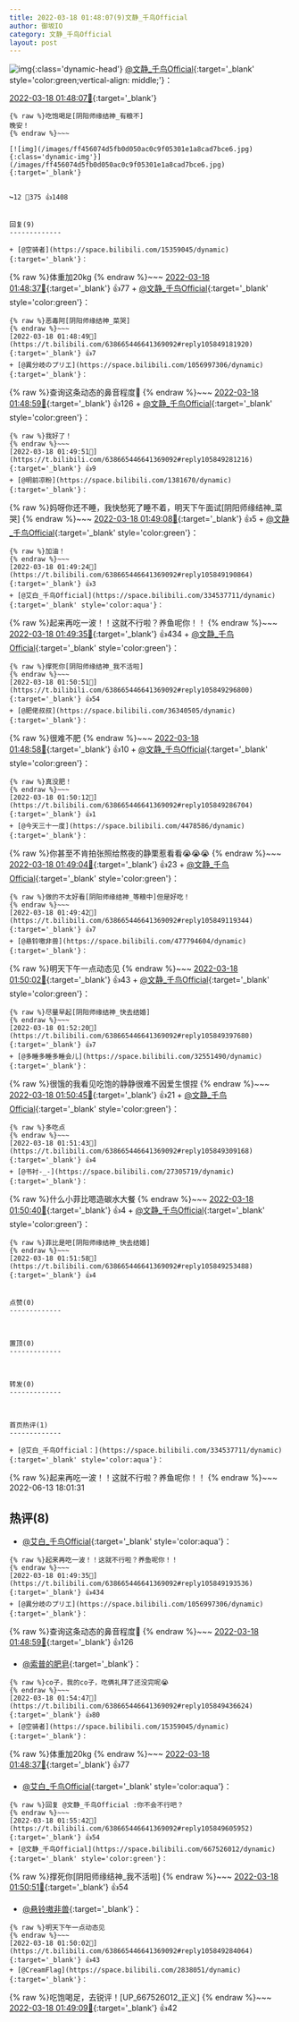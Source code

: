 ```yaml
---
title: 2022-03-18 01:48:07(9)文静_千鸟Official
author: 御坂IO
category: 文静_千鸟Official
layout: post
---
```


![img](/images/ac7482ed1b9a7f203dc68c0c4a77c488a27b108a.jpg){:class='dynamic-head'}
[@文静_千鸟Official](https://space.bilibili.com/667526012/dynamic){:target='_blank' style='color:green;vertical-align: middle;'}：

[2022-03-18 01:48:07🔗](https://t.bilibili.com/638665446641369092){:target='_blank'}

~~~
{% raw %}吃饱喝足[阴阳师缘结神_有粮不]
晚安！
{% endraw %}~~~

[![img](/images/ff456074d5fb0d050ac0c9f05301e1a8cad7bce6.jpg){:class='dynamic-img'}](/images/ff456074d5fb0d050ac0c9f05301e1a8cad7bce6.jpg){:target='_blank'}


↪️12 💬375 👍1408


回复(9)
-------------

+ [@空骑者](https://space.bilibili.com/15359045/dynamic){:target='_blank'}：
~~~
{% raw %}体重加20kg
{% endraw %}~~~
[2022-03-18 01:48:37🔗](https://t.bilibili.com/638665446641369092#reply105849103296){:target='_blank'} 👍77
    + [@文静_千鸟Official](https://space.bilibili.com/667526012/dynamic){:target='_blank' style='color:green'}：
~~~
{% raw %}恶毒阿[阴阳师缘结神_菜哭]
{% endraw %}~~~
[2022-03-18 01:48:49🔗](https://t.bilibili.com/638665446641369092#reply105849181920){:target='_blank'} 👍7
+ [@異分岐のプリエ](https://space.bilibili.com/1056997306/dynamic){:target='_blank'}：
~~~
{% raw %}查询这条动态的鼻音程度👀
{% endraw %}~~~
[2022-03-18 01:48:59🔗](https://t.bilibili.com/638665446641369092#reply105849108592){:target='_blank'} 👍126
    + [@文静_千鸟Official](https://space.bilibili.com/667526012/dynamic){:target='_blank' style='color:green'}：
~~~
{% raw %}我好了！
{% endraw %}~~~
[2022-03-18 01:49:51🔗](https://t.bilibili.com/638665446641369092#reply105849281216){:target='_blank'} 👍9
+ [@明前凉粉](https://space.bilibili.com/1381670/dynamic){:target='_blank'}：
~~~
{% raw %}妈呀你还不睡，我快愁死了睡不着，明天下午面试[阴阳师缘结神_菜哭]
{% endraw %}~~~
[2022-03-18 01:49:08🔗](https://t.bilibili.com/638665446641369092#reply105849110704){:target='_blank'} 👍5
    + [@文静_千鸟Official](https://space.bilibili.com/667526012/dynamic){:target='_blank' style='color:green'}：
~~~
{% raw %}加油！
{% endraw %}~~~
[2022-03-18 01:49:24🔗](https://t.bilibili.com/638665446641369092#reply105849190864){:target='_blank'} 👍3
+ [@艾白_千鸟Official](https://space.bilibili.com/334537711/dynamic){:target='_blank' style='color:aqua'}：
~~~
{% raw %}起来再吃一波！！这就不行啦？养鱼呢你！！
{% endraw %}~~~
[2022-03-18 01:49:35🔗](https://t.bilibili.com/638665446641369092#reply105849193536){:target='_blank'} 👍434
    + [@文静_千鸟Official](https://space.bilibili.com/667526012/dynamic){:target='_blank' style='color:green'}：
~~~
{% raw %}撑死你[阴阳师缘结神_我不活啦]
{% endraw %}~~~
[2022-03-18 01:50:51🔗](https://t.bilibili.com/638665446641369092#reply105849296800){:target='_blank'} 👍54
+ [@肥佬叔叔](https://space.bilibili.com/36340505/dynamic){:target='_blank'}：
~~~
{% raw %}很难不肥
{% endraw %}~~~
[2022-03-18 01:48:58🔗](https://t.bilibili.com/638665446641369092#reply105849204976){:target='_blank'} 👍10
    + [@文静_千鸟Official](https://space.bilibili.com/667526012/dynamic){:target='_blank' style='color:green'}：
~~~
{% raw %}真没肥！
{% endraw %}~~~
[2022-03-18 01:50:12🔗](https://t.bilibili.com/638665446641369092#reply105849286704){:target='_blank'} 👍1
+ [@今天三十一度](https://space.bilibili.com/4478586/dynamic){:target='_blank'}：
~~~
{% raw %}你甚至不肯拍张照给熬夜的静栗惹看看😭😭😭
{% endraw %}~~~
[2022-03-18 01:49:04🔗](https://t.bilibili.com/638665446641369092#reply105849206496){:target='_blank'} 👍23
    + [@文静_千鸟Official](https://space.bilibili.com/667526012/dynamic){:target='_blank' style='color:green'}：
~~~
{% raw %}做的不太好看[阴阳师缘结神_等粮中]但是好吃！
{% endraw %}~~~
[2022-03-18 01:49:42🔗](https://t.bilibili.com/638665446641369092#reply105849119344){:target='_blank'} 👍7
+ [@悬铃嗷非兽](https://space.bilibili.com/477794604/dynamic){:target='_blank'}：
~~~
{% raw %}明天下午一点动态见
{% endraw %}~~~
[2022-03-18 01:50:02🔗](https://t.bilibili.com/638665446641369092#reply105849284064){:target='_blank'} 👍43
    + [@文静_千鸟Official](https://space.bilibili.com/667526012/dynamic){:target='_blank' style='color:green'}：
~~~
{% raw %}尽量早起[阴阳师缘结神_快去结婚]
{% endraw %}~~~
[2022-03-18 01:52:20🔗](https://t.bilibili.com/638665446641369092#reply105849397680){:target='_blank'} 👍7
+ [@多睡多睡多睡会儿](https://space.bilibili.com/32551490/dynamic){:target='_blank'}：
~~~
{% raw %}很饿的我看见吃饱的静静很难不因爱生恨捏
{% endraw %}~~~
[2022-03-18 01:50:45🔗](https://t.bilibili.com/638665446641369092#reply105849295104){:target='_blank'} 👍21
    + [@文静_千鸟Official](https://space.bilibili.com/667526012/dynamic){:target='_blank' style='color:green'}：
~~~
{% raw %}多吃点
{% endraw %}~~~
[2022-03-18 01:51:43🔗](https://t.bilibili.com/638665446641369092#reply105849309168){:target='_blank'} 👍4
+ [@书衬-_-](https://space.bilibili.com/27305719/dynamic){:target='_blank'}：
~~~
{% raw %}什么小菲比嗯造碳水大餐
{% endraw %}~~~
[2022-03-18 01:50:40🔗](https://t.bilibili.com/638665446641369092#reply105849371088){:target='_blank'} 👍4
    + [@文静_千鸟Official](https://space.bilibili.com/667526012/dynamic){:target='_blank' style='color:green'}：
~~~
{% raw %}菲比是吧[阴阳师缘结神_快去结婚]
{% endraw %}~~~
[2022-03-18 01:51:58🔗](https://t.bilibili.com/638665446641369092#reply105849253488){:target='_blank'} 👍4


点赞(0)
-------------



置顶(0)
-------------



转发(0)
-------------



首页热评(1)
-------------

+ [@艾白_千鸟Official：](https://space.bilibili.com/334537711/dynamic){:target='_blank' style='color:aqua'}：
~~~
{% raw %}起来再吃一波！！这就不行啦？养鱼呢你！！
{% endraw %}~~~
2022-06-13 18:01:31


热评(8)
-------------

+ [@艾白_千鸟Official](https://space.bilibili.com/334537711/dynamic){:target='_blank' style='color:aqua'}：
~~~
{% raw %}起来再吃一波！！这就不行啦？养鱼呢你！！
{% endraw %}~~~
[2022-03-18 01:49:35🔗](https://t.bilibili.com/638665446641369092#reply105849193536){:target='_blank'} 👍434
+ [@異分岐のプリエ](https://space.bilibili.com/1056997306/dynamic){:target='_blank'}：
~~~
{% raw %}查询这条动态的鼻音程度👀
{% endraw %}~~~
[2022-03-18 01:48:59🔗](https://t.bilibili.com/638665446641369092#reply105849108592){:target='_blank'} 👍126
+ [@索普的肥皂](https://space.bilibili.com/1479154/dynamic){:target='_blank'}：
~~~
{% raw %}co子，我的co子，吃俩礼拜了还没完呢😭
{% endraw %}~~~
[2022-03-18 01:54:47🔗](https://t.bilibili.com/638665446641369092#reply105849436624){:target='_blank'} 👍80
+ [@空骑者](https://space.bilibili.com/15359045/dynamic){:target='_blank'}：
~~~
{% raw %}体重加20kg
{% endraw %}~~~
[2022-03-18 01:48:37🔗](https://t.bilibili.com/638665446641369092#reply105849103296){:target='_blank'} 👍77
+ [@艾白_千鸟Official](https://space.bilibili.com/334537711/dynamic){:target='_blank' style='color:aqua'}：
~~~
{% raw %}回复 @文静_千鸟Official :你不会不行吧？
{% endraw %}~~~
[2022-03-18 01:55:42🔗](https://t.bilibili.com/638665446641369092#reply105849605952){:target='_blank'} 👍54
+ [@文静_千鸟Official](https://space.bilibili.com/667526012/dynamic){:target='_blank' style='color:green'}：
~~~
{% raw %}撑死你[阴阳师缘结神_我不活啦]
{% endraw %}~~~
[2022-03-18 01:50:51🔗](https://t.bilibili.com/638665446641369092#reply105849296800){:target='_blank'} 👍54
+ [@悬铃嗷非兽](https://space.bilibili.com/477794604/dynamic){:target='_blank'}：
~~~
{% raw %}明天下午一点动态见
{% endraw %}~~~
[2022-03-18 01:50:02🔗](https://t.bilibili.com/638665446641369092#reply105849284064){:target='_blank'} 👍43
+ [@CreamFlag](https://space.bilibili.com/2838051/dynamic){:target='_blank'}：
~~~
{% raw %}吃饱喝足，去锐评！[UP_667526012_正义]
{% endraw %}~~~
[2022-03-18 01:49:09🔗](https://t.bilibili.com/638665446641369092#reply105849207728){:target='_blank'} 👍42


